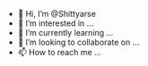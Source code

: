 - 👋 Hi, I’m @Shittyarse
- 👀 I’m interested in ...
- 🌱 I’m currently learning ...
- 💞️ I’m looking to collaborate on ...
- 📫 How to reach me ...

<!---
Shittyarse/Shittyarse is a ✨ special ✨ repository because its `README.md` (this file) appears on your GitHub profile.
You can click the Preview link to take a look at your changes.
--->
